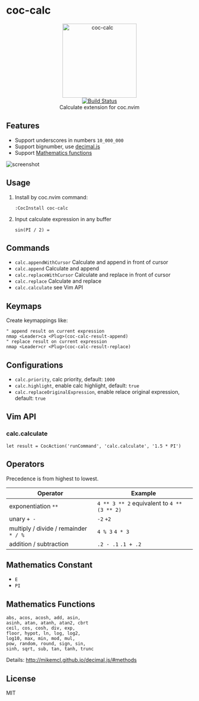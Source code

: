 # coc-calc

<p align="center">
  <img src="./logo/calc-logo.svg" alt="coc-calc" width="200">
  <br>
  <a href="https://github.com/weirongxu/coc-calc/actions?query=workflow%3Aci">
    <img src="https://img.shields.io/github/workflow/status/weirongxu/coc-calc/ci" alt="Build Status">
  </a>
  <br>
  Calculate extension for coc.nvim
</p>

## Features

- Support underscores in numbers `10_000_000`
- Support bignumber, use [decimal.js](https://github.com/MikeMcl/decimal.js)
- Support [Mathematics functions](http://mikemcl.github.io/decimal.js/#methods)

![screenshot](https://user-images.githubusercontent.com/1709861/65944119-9ab59f00-e463-11e9-886f-11513a8e01c9.gif)

## Usage

1. Install by coc.nvim command:
   ```
   :CocInstall coc-calc
   ```
2. Input calculate expression in any buffer
   ```
   sin(PI / 2) =
   ```

## Commands

- `calc.appendWithCursor` Calculate and append in front of cursor
- `calc.append` Calculate and append
- `calc.replaceWithCursor` Calculate and replace in front of cursor
- `calc.replace` Calculate and replace
- `calc.calculate` see Vim API

## Keymaps

Create keymappings like:

```vim
" append result on current expression
nmap <Leader>ca <Plug>(coc-calc-result-append)
" replace result on current expression
nmap <Leader>cr <Plug>(coc-calc-result-replace)
```

## Configurations

- `calc.priority`, calc priority, default: `1000`
- `calc.highlight`, enable calc highlight, default: `true`
- `calc.replaceOriginalExpression`, enable relace original expression, default: `true`

## Vim API

### calc.calculate

```vim
let result = CocAction('runCommand', 'calc.calculate', '1.5 * PI')
```

## Operators

Precedence is from highest to lowest.

| Operator                              | Example                                     |
| ------------------------------------- | ------------------------------------------- |
| exponentiation `**`                   | `4 ** 3 ** 2` equivalent to `4 ** (3 ** 2)` |
| unary `+ -`                           | `-2` `+2`                                   |
| multiply / divide / remainder `* / %` | `4 % 3` `4 * 3`                             |
| addition / subtraction                | `.2 - .1` `.1 + .2`                         |

## Mathematics Constant

- `E`
- `PI`

## Mathematics Functions

```
abs, acos, acosh, add, asin,
asinh, atan, atanh, atan2, cbrt
ceil, cos, cosh, div, exp,
floor, hypot, ln, log, log2,
log10, max, min, mod, mul,
pow, random, round, sign, sin,
sinh, sqrt, sub, tan, tanh, trunc
```

Details: http://mikemcl.github.io/decimal.js/#methods

## License

MIT
